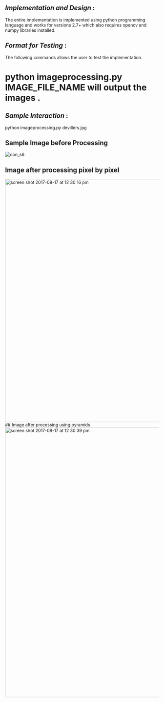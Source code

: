 ## _Implementation and Design_ : 
The entire implementation is implemented using python programming language and works for versions 2.7+ which also requires opencv and numpy libraries installed.

## _Format for Testing_ : 
The following commands allows the user to test the implementation.
# python imageprocessing.py IMAGE_FILE_NAME will output the images .
## _Sample Interaction_ :
python imageprocessing.py devillers.jpg 



## Sample Image before Processing
![con_s6](https://user-images.githubusercontent.com/26761582/29393478-4011df2a-8347-11e7-85d7-9d4093b8db08.jpg)
## Image after processing pixel by pixel
<img width="796" alt="screen shot 2017-08-17 at 12 30 16 pm" src="https://user-images.githubusercontent.com/26761582/29393590-055036e2-8348-11e7-8f0d-303d141a2112.png">
## Image after processing using pyramids
<img width="884" alt="screen shot 2017-08-17 at 12 30 39 pm" src="https://user-images.githubusercontent.com/26761582/29393610-1d296446-8348-11e7-9740-db49163ea033.png">
